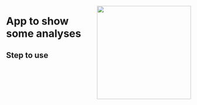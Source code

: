 <a href="https://www.nies.futbol/"><img
src="https://raw.githubusercontent.com/niesfutbol/statified_nies/develop/static/logo_nies.png" align="right" width="256"
/></a>

# App to show some analyses

## Step to use
